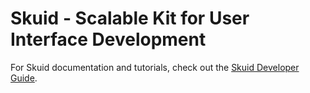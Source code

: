 Skuid - Scalable Kit for User Interface Development
===================================================

For Skuid documentation and tutorials, check out the <a href="http://skuidify.github.com/skuid">Skuid Developer Guide</a>.